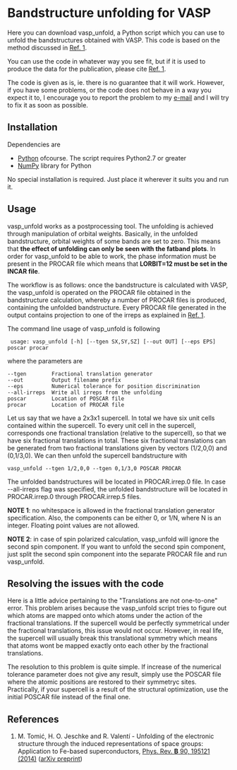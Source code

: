 # Bandstructure unfolding for VASP

Here you can download vasp_unfold, a Python script which you can use to unfold the bandstructures obtained with VASP. This code is based on the method discussed in [Ref. 1](#ref_1).

You can use the code in whatever way you see fit, but if it is used to produce the data for the publication, please cite [Ref. 1](#ref_1).

The code is given as is, ie. there is no guarantee that it will work. However, if you have some problems, or the code does not behave in a way you expect it to, I encourage you to report the problem to my [e-mail](mailto:tomic@itp.uni-frankfurt.de) and I will try to fix it as soon as possible.

## Installation

Dependencies are

* [Python](http://www.python.org/downloads/) ofcourse. The script requires Python2.7 or greater
* [NumPy](http://www.scipy.org/scipylib/download.html) library for Python

No special installation is required. Just place it wherever it suits you and run it. 

## Usage

vasp_unfold works as a postprocessing tool. The unfolding is achieved through manipulation of orbital weights. Basically, in the unfolded bandstructure, orbital weights of some bands are set to zero. This means that **the effect of unfolding can only be seen with the fatband plots**. In order for vasp_unfold to be able to work, the phase information must be present in the PROCAR file which means that **LORBIT=12 must be set in the INCAR file**.

The workflow is as follows: once the bandstructure is calculated with VASP, the vasp_unfold is operated on the PROCAR file obtained in the bandstructure calculation, whereby a number of PROCAR files is produced, containing the unfolded bandstructure. Every PROCAR file generated in the output contains projection to one of the irreps as explained in [Ref. 1](#ref_1).

The command line usage of vasp_unfold is following

```
 usage: vasp_unfold [-h] [--tgen SX,SY,SZ] [--out OUT] [--eps EPS] poscar procar 
 ```

where the parameters are

```
--tgen        Fractional translation generator
--out         Output filename prefix
--eps         Numerical tolerance for position discrimination
--all-irreps  Write all irreps from the unfolding
poscar        Location of POSCAR file
procar        Location of PROCAR file
```

Let us say that we have a 2x3x1 supercell. In total we have six unit cells contained within the supercell. To every unit cell in the supercell, corresponds one fractional translation (relative to the supercell), so that we have six fractional translations in total. These six fractional translations can be generated from two fractional translations given by vectors (1/2,0,0) and (0,1/3,0). We can then unfold the supercell bandstructure with 

```
vasp_unfold --tgen 1/2,0,0 --tgen 0,1/3,0 POSCAR PROCAR 
```

The unfolded bandstructures will be located in PROCAR.irrep.0 file. In case --all-irreps flag was specified, the unfolded bandstructure will be located in PROCAR.irrep.0 through PROCAR.irrep.5 files. 

**NOTE 1**: no whitespace is allowed in the fractional translation generator specification. Also, the components can be either 0, or 1/N, where N is an integer. Floating point values are not allowed. 

**NOTE 2**: in case of spin polarized calculation, vasp_unfold will ignore the second spin component. If you want to unfold the second spin component, just split the second spin component into the separate PROCAR file and run vasp_unfold.
 
## Resolving the issues with the code

Here is a little advice pertaining to the "Translations are not one-to-one" error. This problem arises because the vasp_unfold script tries to figure out which atoms are mapped onto which atoms under the action of the fractional translations. If the supercell would be perfectly symmetrical under the fractional translations, this issue would not occur. However, in real life, the supercell will usually break this translational symmetry which means that atoms wont be mapped exactly onto each other by the fractional translations.

The resolution to this problem is quite simple. If increase of the numerical tolerance parameter does not give any result, simply use the POSCAR file where the atomic positions are restored to their symmetryc sites. Practically, if your supercell is a result of the structural optimization, use the initial POSCAR file instead of the final one. 

## References

1. <a name="ref_1"></a> M. Tomić, H. O. Jeschke and R. Valentí - Unfolding of the electronic structure through the induced representations of space groups: Application to Fe-based superconductors, [Phys. Rev. **B** 90, 195121  (2014)](http://journals.aps.org/prb/abstract/10.1103/PhysRevB.90.195121) ([arXiv preprint](http://arxiv.org/abs/1408.2258))
